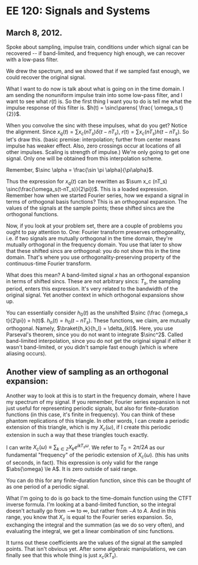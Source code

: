 EE 120: Signals and Systems
===========================
March 8, 2012.
--------------
Spoke about sampling, impulse train, conditions under which signal can be
recovered -- if band-limited, and frequency high enough, we can recover
with a low-pass filter.

We drew the spectrum, and we showed that if we sampled fast enough, we
could recover the original signal.

What I want to do now is talk about what is going on in the time domain. I
am sending the nonuniform impulse train into some low-pass filter, and I
want to see what $r(t)$ is. So the first thing I want you to do is tell me
what the impulse response of this filter is. $h(t) = \sinc\parens{ \frac{
\omega_s t}{2}}$.

When you convolve the sinc with these impulses, what do you get? Notice the
alignment. Since $x_q(t) = \sum x_c(nT_s)\delta(t-nT_s)$, $r(t) = \sum x_c
(nT_s) h(t-nT_s)$. So let's draw this. (basic premise: interpolation;
further from center means impulse has weaker effect. Also, zero crossings
occur at locations of all other impulses. Scaling is strength of impulse.)
We're only going to get one signal. Only one will be obtained from this
interpolation scheme.

Remember, $\sinc \alpha = \frac{\sin \pi \alpha}{\pi\alpha}$.

Thus the expression for $x_q(t)$ can be rewritten as $\sum x_c (nT_s)
\sinc(\frac{\omega_s(t-nT_s)}{2\pi})$. This is a loaded
expression. Remember how when we started Fourier series, how we expand a
signal in terms of orthogonal basis functions? This is an orthogonal
expansion. The values of the signals at the sample points; these shifted
sincs are the orthogonal functions.

Now, if you look at your problem set, there are a couple of problems you
ought to pay attention to. One: Fourier transform preserves orthogonality,
i.e. if two signals are mutually orthogonal in the time domain, they're
mutually orthogonal in the frequency domain. You use that later to show
that these shifted sincs are orthogonal: you do not show this in the time
domain. That's where you use orthogonality-preserving property of the
continuous-time Fourier transform.

What does this mean? A band-limited signal $x$ has an orthogonal expansion
in terms of shifted sincs. These are not arbitrary sincs: $T_s$, the
sampling period, enters this expression. It's very related to the bandwidth
of the original signal. Yet another context in which orthogonal expansions
show up.

You can essentially consider $h_0(t)$ as the unshifted $\sinc (\frac
{\omega_s t}{2\pi}) = h(t)$. $h_n(t) = h_0(t - nT_s)$. These functions, we
claim, are mutually orthogonal. Namely, $\braket{h_k}{h_l} =
\delta_{kl}$. Here, you use Parseval's theorem, since you do not want to
integrate $\sinc^2$. Called band-limited interpolation, since you do not
get the original signal if either it wasn't band-limited, or you didn't
sample fast enough (which is where aliasing occurs).

Another view of sampling as an orthogonal expansion:
----------------------------------------------------
Another way to look at this is to start in the frequency domain, where I
have my spectrum of my signal. If you remember, Fourier series expansion is
not just useful for representing periodic signals, but also for
finite-duration functions (in this case, it's finite in frequency). You can
think of these phantom replications of this triangle. In other words, I can
create a periodic extension of this triangle, which is my $X_c(\omega)$, if
I create this periodic extension in such a way that these triangles touch
exactly.

I can write $X_c(\omega) \equiv \sum_{k\in \mathbb{Z}} X_k e^{ikT_s
\omega}$. We refer to $T_0 = 2\pi/2A$ as our fundamental "frequency" of the
periodic extension of $X_c(\omega)$. (this has units of seconds, in
fact). This expression is only valid for the range $\abs{\omega} \le A$. It
is zero outside of said range.

You can do this for any finite-duration function, since this can be thought
of as one period of a periodic signal.

What I'm going to do is go back to the time-domain function using the CTFT
inverse formula. I'm looking at a band-limited function, so the integral
doesn't actually go from $-\infty$ to $\infty$, but rather from $-A$ to
$A$. And in this range, you know that $X_c$ is equal to the Fourier series
expansion. So, exchanging the integral and the summation (as we do so very
often), and evaluating the integral, we get a linear combination of sinc
functions.

It turns out these coefficients are the values of the signal at the sampled
points. That isn't obvious yet. After some algebraic manipulations, we can
finally see that this whole thing is just $x_c(kT_s)$.
